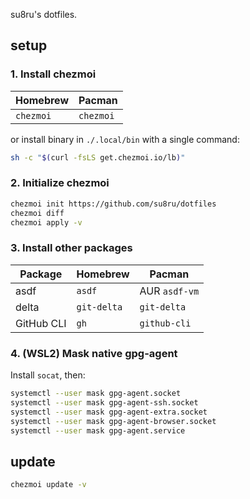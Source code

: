 su8ru's dotfiles.

## setup

### 1. Install chezmoi

| Homebrew  | Pacman    |
| --------- | --------- |
| `chezmoi` | `chezmoi` |

or install binary in `./.local/bin` with a single command:

```sh
sh -c "$(curl -fsLS get.chezmoi.io/lb)"
```

### 2. Initialize chezmoi

```sh
chezmoi init https://github.com/su8ru/dotfiles
chezmoi diff
chezmoi apply -v
```

### 3. Install other packages

| Package    | Homebrew    | Pacman        |
| ---------- | ----------- | ------------- |
| asdf       | `asdf`      | AUR `asdf-vm` |
| delta      | `git-delta` | `git-delta`   |
| GitHub CLI | `gh`        | `github-cli`  |

### 4. (WSL2) Mask native gpg-agent

Install `socat`, then:

```sh
systemctl --user mask gpg-agent.socket
systemctl --user mask gpg-agent-ssh.socket
systemctl --user mask gpg-agent-extra.socket
systemctl --user mask gpg-agent-browser.socket
systemctl --user mask gpg-agent.service
```

## update

```sh
chezmoi update -v
```
